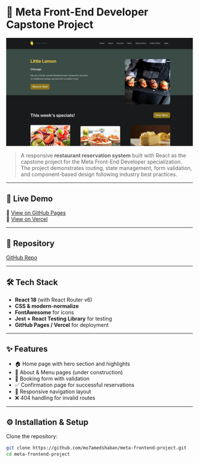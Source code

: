 # 🍋 Meta Front-End Developer Capstone Project

![Project Screenshot](./public/preview.png)

> A responsive **restaurant reservation system** built with React as the capstone project for the Meta Front-End Developer specialization.  
> The project demonstrates routing, state management, form validation, and component-based design following industry best practices.

---

## 🚀 Live Demo
🔗 [View on GitHub Pages](https://mo7amedshaban.github.io/meta-frontend-project/)  
🔗 [View on Vercel](https://meta-frontend-project.vercel.app/)

---

## 📂 Repository
[GitHub Repo](https://github.com/mo7amedshaban/meta-frontend-project)

---

## 🛠️ Tech Stack
- **React 18** (with React Router v6)
- **CSS & modern-normalize**
- **FontAwesome** for icons
- **Jest + React Testing Library** for testing
- **GitHub Pages / Vercel** for deployment

---

## ✨ Features
- 🏠 Home page with hero section and highlights  
- 📖 About & Menu pages (under construction)  
- 📅 Booking form with validation  
- ✅ Confirmation page for successful reservations  
- 🔗 Responsive navigation layout  
- ❌ 404 handling for invalid routes  

---

## ⚙️ Installation & Setup

Clone the repository:
```bash
git clone https://github.com/mo7amedshaban/meta-frontend-project.git
cd meta-frontend-project

